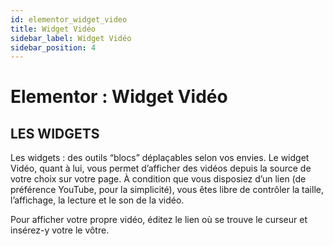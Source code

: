 ```yaml
---
id: elementor_widget_video
title: Widget Vidéo
sidebar_label: Widget Vidéo
sidebar_position: 4
---
```


# Elementor : Widget Vidéo

## LES WIDGETS

Les widgets : des outils “blocs” déplaçables selon vos envies. Le widget Vidéo, quant à lui, vous permet d’afficher des vidéos depuis la source de votre choix sur votre page. À condition que vous disposiez d’un lien (de préférence YouTube, pour la simplicité), vous êtes libre de contrôler la taille, l’affichage, la lecture et le son de la vidéo.

Pour afficher votre propre vidéo, éditez le lien où se trouve le curseur et insérez-y votre le vôtre.
